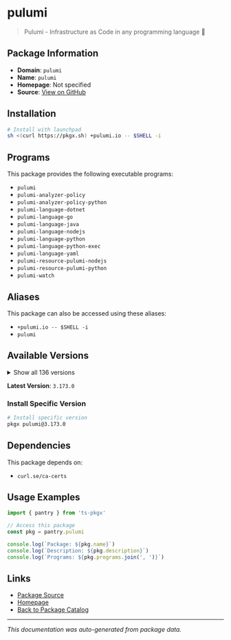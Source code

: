 # pulumi

> Pulumi - Infrastructure as Code in any programming language 🚀

## Package Information

- **Domain**: `pulumi`
- **Name**: `pulumi`
- **Homepage**: Not specified
- **Source**: [View on GitHub](https://github.com/pkgxdev/pantry/tree/main/projects/pulumi.io/package.yml)

## Installation

```bash
# Install with launchpad
sh <(curl https://pkgx.sh) +pulumi.io -- $SHELL -i
```

## Programs

This package provides the following executable programs:

- `pulumi`
- `pulumi-analyzer-policy`
- `pulumi-analyzer-policy-python`
- `pulumi-language-dotnet`
- `pulumi-language-go`
- `pulumi-language-java`
- `pulumi-language-nodejs`
- `pulumi-language-python`
- `pulumi-language-python-exec`
- `pulumi-language-yaml`
- `pulumi-resource-pulumi-nodejs`
- `pulumi-resource-pulumi-python`
- `pulumi-watch`

## Aliases

This package can also be accessed using these aliases:

- `+pulumi.io -- $SHELL -i`
- `pulumi`

## Available Versions

<details>
<summary>Show all 136 versions</summary>

- `3.173.0`, `3.172.0`, `3.171.0`, `3.170.0`, `3.169.0`
- `3.168.0`, `3.167.0`, `3.166.0`, `3.165.0`, `3.163.0`
- `3.162.0`, `3.161.0`, `3.158.0`, `3.157.0`, `3.156.0`
- `3.155.0`, `3.154.0`, `3.153.1`, `3.153.0`, `3.152.0`
- `3.151.0`, `3.150.0`, `3.149.0`, `3.148.0`, `3.147.0`
- `3.146.0`, `3.145.0`, `3.144.1`, `3.144.0`, `3.143.0`
- `3.142.0`, `3.141.0`, `3.140.0`, `3.139.0`, `3.138.0`
- `3.137.0`, `3.136.1`, `3.136.0`, `3.135.1`, `3.135.0`
- `3.134.1`, `3.134.0`, `3.133.0`, `3.132.0`, `3.131.0`
- `3.130.0`, `3.129.0`, `3.128.0`, `3.127.0`, `3.126.0`
- `3.125.0`, `3.124.0`, `3.123.0`, `3.122.0`, `3.121.0`
- `3.120.0`, `3.119.0`, `3.118.0`, `3.117.0`, `3.116.1`
- `3.116.0`, `3.115.2`, `3.115.1`, `3.115.0`, `3.114.0`
- `3.113.3`, `3.113.2`, `3.113.1`, `3.113.0`, `3.112.0`
- `3.111.1`, `3.111.0`, `3.110.0`, `3.109.0`, `3.108.1`
- `3.108.0`, `3.107.0`, `3.106.0`, `3.105.0`, `3.104.2`
- `3.104.1`, `3.104.0`, `3.103.1`, `3.103.0`, `3.102.0`
- `3.101.1`, `3.101.0`, `3.100.0`, `3.99.0`, `3.98.0`
- `3.97.0`, `3.96.2`, `3.96.1`, `3.96.0`, `3.95.0`
- `3.94.2`, `3.94.1`, `3.94.0`, `3.93.0`, `3.92.0`
- `3.91.1`, `3.91.0`, `3.90.1`, `3.90.0`, `3.89.0`
- `3.88.1`, `3.88.0`, `3.87.0`, `3.86.0`, `3.85.0`
- `3.84.0`, `3.83.0`, `3.82.1`, `3.82.0`, `3.81.0`
- `3.80.0`, `3.79.0`, `3.78.1`, `3.78.0`, `3.77.1`
- `3.77.0`, `3.76.1`, `3.76.0`, `3.75.0`, `3.74.0`
- `3.73.0`, `3.72.2`, `3.72.1`, `3.72.0`, `3.71.0`
- `3.70.0`, `3.69.0`, `3.68.0`, `3.67.1`, `3.67.0`
- `3.66.0`

</details>

**Latest Version**: `3.173.0`

### Install Specific Version

```bash
# Install specific version
pkgx pulumi@3.173.0
```

## Dependencies

This package depends on:

- `curl.se/ca-certs`

## Usage Examples

```typescript
import { pantry } from 'ts-pkgx'

// Access this package
const pkg = pantry.pulumi

console.log(`Package: ${pkg.name}`)
console.log(`Description: ${pkg.description}`)
console.log(`Programs: ${pkg.programs.join(', ')}`)
```

## Links

- [Package Source](https://github.com/pkgxdev/pantry/tree/main/projects/pulumi.io/package.yml)
- [Homepage](#)
- [Back to Package Catalog](../package-catalog.md)

---

*This documentation was auto-generated from package data.*
